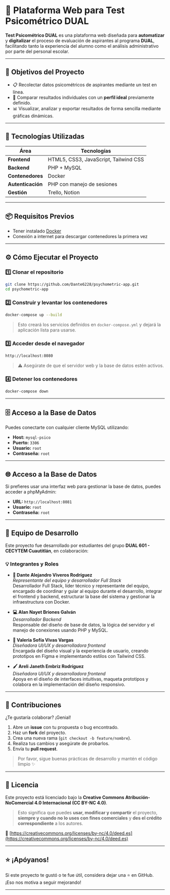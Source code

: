 # 🧠 Plataforma Web para Test Psicométrico DUAL

**Test Psicométrico DUAL** es una plataforma web diseñada para **automatizar** y **digitalizar** el proceso de evaluación de aspirantes al programa **DUAL**, facilitando tanto la experiencia del alumno como el análisis administrativo por parte del personal escolar.

---

## 🎯 Objetivos del Proyecto

- 📋 Recolectar datos psicométricos de aspirantes mediante un test en línea.
- 🧪 Comparar resultados individuales con un **perfil ideal** previamente definido.
- 📊 Visualizar, analizar y exportar resultados de forma sencilla mediante gráficas dinámicas.

---

## 🧰 Tecnologías Utilizadas

| Área             | Tecnologías                              |
|------------------|-------------------------------------------|
| **Frontend**     | HTML5, CSS3, JavaScript, Tailwind CSS     |
| **Backend**      | PHP + MySQL                               |
| **Contenedores** | Docker                                    |
| **Autenticación**| PHP con manejo de sesiones                |
| **Gestión**      | Trello, Notion                            |

---

## 📦 Requisitos Previos

- Tener instalado [Docker](https://www.docker.com/)
- Conexión a internet para descargar contenedores la primera vez

---

## ⚙️ Cómo Ejecutar el Proyecto

### 1️⃣ Clonar el repositorio

```bash
git clone https://github.com/Dante6228/psychometric-app.git
cd psychometric-app
```

### 2️⃣ Construir y levantar los contenedores

```bash
docker-compose up --build
```

> Esto creará los servicios definidos en `docker-compose.yml` y dejará la aplicación lista para usarse.

### 3️⃣ Acceder desde el navegador

```bash
http://localhost:8080
```

> ⚠️ Asegúrate de que el servidor web y la base de datos estén activos.

### 4️⃣ Detener los contenedores

```bash
docker-compose down
```

---

## 🗄️ Acceso a la Base de Datos

Puedes conectarte con cualquier cliente MySQL utilizando:

- **Host:** `mysql-psico`  
- **Puerto:** `3306`  
- **Usuario:** `root`  
- **Contraseña:** `root`

---

## 🌐 Acceso a la Base de Datos

Si prefieres usar una interfaz web para gestionar la base de datos, puedes acceder a phpMyAdmin:

- **URL:** `http://localhost:8081` 
- **Usuario:** `root`  
- **Contraseña:** `root`

---

## 👥 Equipo de Desarrollo

Este proyecto fue desarrollado por estudiantes del grupo **DUAL 601 - CECYTEM Cuautitlán**, en colaboración:

### 💡 Integrantes y Roles

- **🎹 Dante Alejandro Viveros Rodríguez**  
  *Representante del equipo y desarrollador Full Stack*  
  Desarrollador Full Stack, líder técnico y representante del equipo,
  encargado de coordinar y guiar al equipo durante el desarrollo, integrar el frontend y backend, estructurar la base del sistema y gestionar la infraestructura con Docker.

- **💻 Alan Nayet Briones Galván**  
  *Desarrollador Backend*  
  Responsable del diseño de base de datos, la lógica del servidor y el manejo de conexiones usando PHP y MySQL.  

- **🎨 Valeria Sofía Vivas Vargas**  
  *Diseñadora UI/UX y desarrolladora frontend*  
  Encargada del diseño visual y la experiencia de usuario, creando prototipos en Figma e implementando estilos con Tailwind CSS.  

- **🖌️ Areli Janeth Embriz Rodríguez**  
  *Diseñadora UI/UX y desarrolladora frontend*  
  Apoya en el diseño de interfaces intuitivas, maqueta prototipos y colabora en la implementación del diseño responsivo.

---

## 🤝 Contribuciones

¿Te gustaría colaborar? ¡Genial!

1. Abre un **issue** con tu propuesta o bug encontrado.
2. Haz un **fork** del proyecto.
3. Crea una nueva rama (`git checkout -b feature/nombre`).
4. Realiza tus cambios y asegúrate de probarlos.
5. Envía tu **pull request**.

> Por favor, sigue buenas prácticas de desarrollo y mantén el código limpio ✨

---

## 📄 Licencia

Este proyecto está licenciado bajo la **Creative Commons Atribución-NoComercial 4.0 Internacional (CC BY-NC 4.0)**.

> Esto significa que puedes **usar, modificar y compartir** el proyecto, **siempre y cuando no lo uses con fines comerciales** y **des el crédito correspondiente** a los autores.

🔗 [https://creativecommons.org/licenses/by-nc/4.0/deed.es](https://creativecommons.org/licenses/by-nc/4.0/deed.es)

---

## ⭐ ¡Apóyanos!

Si este proyecto te gustó o te fue útil, considera dejar una ⭐ en GitHub.  
¡Eso nos motiva a seguir mejorando!

---
